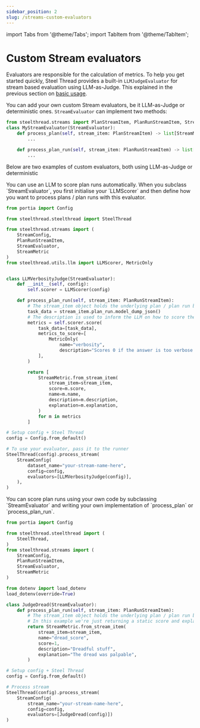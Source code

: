 ```yaml
---
sidebar_position: 2
slug: /streams-custom-evaluators
---
```


import Tabs from '@theme/Tabs';
import TabItem from '@theme/TabItem';


# Custom Stream evaluators

Evaluators are responsible for the calculation of metrics. To help you get started quickly, Steel Thread provides a built-in `LLMJudgeEvaluator` for stream based evaluation using LLM-as-Judge. This explained in the previous section on [basic usage](/streams-overview).

You can add your own custom Stream evaluators, be it LLM-as-Judge or deterministic ones. `StreamEvaluator` can implement two methods:

```python
from steelthread.streams import PlanStreamItem, PlanRunStreamItem, StreamMetric, StreamEvaluator
class MyStreamEvaluator(StreamEvaluator):
    def process_plan(self, stream_item: PlanStreamItem) -> list[StreamMetric] | StreamMetric:
        ...

    def process_plan_run(self, stream_item: PlanRunStreamItem) -> list[StreamMetric] | StreamMetric | None:
        ...
```

Below are two examples of custom evaluators, both using LLM-as-Judge or deterministic

<Tabs>
<TabItem value="llm_as_judge" label="LLM-as-judge">
You can use an LLM to score plan runs automatically. When you subclass `StreamEvaluator`, you first initialise your `LLMScorer` and then define how you want to process plans / plan runs with this evaluator.

```python
from portia import Config

from steelthread.steelthread import SteelThread

from steelthread.streams import (
    StreamConfig, 
    PlanRunStreamItem,
    StreamEvaluator,
    StreamMetric
)
from steelthread.utils.llm import LLMScorer, MetricOnly


class LLMVerbosityJudge(StreamEvaluator):
    def __init__(self, config):
        self.scorer = LLMScorer(config)

    def process_plan_run(self, stream_item: PlanRunStreamItem):
        # The stream_item object holds the underlying plan / plan run being evaluated.
        task_data = stream_item.plan_run.model_dump_json()
        # The description is used to inform the LLM on how to score the metric.
        metrics = self.scorer.score(
            task_data=[task_data],
            metrics_to_score=[
                MetricOnly(
                    name="verbosity", 
                    description="Scores 0 if the answer is too verbose. 0 otherwise."), 
            ],
        )

        return [
            StreamMetric.from_stream_item(
                stream_item=stream_item,
                score=m.score,
                name=m.name,
                description=m.description,
                explanation=m.explanation,
            )
            for m in metrics
        ]

# Setup config + Steel Thread
config = Config.from_default()

# To use your evaluator, pass it to the runner
SteelThread(config).process_stream(
    StreamConfig(
        dataset_name="your-stream-name-here",
        config=config,
        evaluators=[LLMVerbosityJudge(config)],
    ),
)
```
</TabItem>
<TabItem value="deterministic" label="Deterministic">
You can score plan runs using your own code by subclassing `StreamEvaluator` and writing your own implementation of `process_plan` or `process_plan_run`.

```python
from portia import Config

from steelthread.steelthread import (
    SteelThread,
)
from steelthread.streams import (
    StreamConfig, 
    PlanRunStreamItem,
    StreamEvaluator,
    StreamMetric
)

from dotenv import load_dotenv
load_dotenv(override=True)

class JudgeDread(StreamEvaluator):
    def process_plan_run(self, stream_item: PlanRunStreamItem):
        # The stream_item object holds the underlying plan / plan run being evaluated.
        # In this example we're just returning a static score and explanation.
        return StreamMetric.from_stream_item(
            stream_item=stream_item,
            name="dread_score",
            score=1,
            description="Dreadful stuff",
            explanation="The dread was palpable",
        )

# Setup config + Steel Thread
config = Config.from_default()

# Process stream
SteelThread(config).process_stream(
    StreamConfig(
        stream_name="your-stream-name-here",
        config=config, 
        evaluators=[JudgeDread(config)])
)
```
</TabItem>
</Tabs>